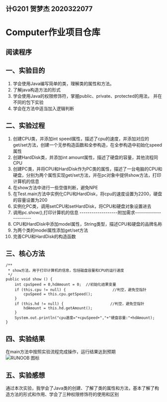 ## 计G201 贺梦杰 2020322077
# Computer作业项目仓库
## 阅读程序
## 一、实验目的
 1. 学会使用Java编写简单的类，理解类的属性和方法。
 2. 了解java构造方法的形式
 3. 学会使用Java的权限修饰符，掌握public、private、protected的用法， 并在不同的包下实验
 4. 学会在方法中适当加入逻辑判断
## 二、实验过程
 1. 创建CPU类，并添加int speed属性，描述了cpu的速度，并添加对应的get/set方法，创建一个无参构造函数和全参构造，在全参构造中初始化speed属性
 2. 创建HardDisk类，并添加int amount属性，描述了硬盘的容量，其他流程同CPU
 3. 创建PC类，并将CPU和HardDisk作为PC类的属性，描述了一台电脑的CPU和硬盘，分别为两个属性实现get/set方法，并在pc对象中提供show方法，打印计算机的信息
 4. 在show方法中进行一些空值判断，避免NPE
 5. 在Test.main方法中实例化CPU和HardDisk，将cpu的速度设置为2200，硬盘的容量设置为200
 6. 实例化PC类，调用setCPU和setHardDisk，将CPU和硬盘对象设置进去
 7. 调用pc.show(),打印计算机的信息
 -------------------附加需求----------------------
 8. CPU和HardDisk中添加model属性，String类型，描述CPU和硬盘的品牌名称
 9. 为两个类的model属性添加get/set方法
 10. 完善CPU和HardDisk的构造函数
## 三、核心方法
 	/**
	 * show方法，用于打印计算机的信息，包括磁盘容量和CPU的运行速度
	 */
	public void show () {
		int cpuSpeed = 0,hdAmount = 0;  //初始化结果变量
		if (this.cpu != null) {                     //判空，避免空指针
			cpuSpeed = this.cpu.getSpeed();
		}
		if (this.hd != null) {                     //判空，避免空指针
			hdAmount = this.hd.getAmount();
		}
		System.out.println("cpu速度="+cpuSpeed+","+"硬盘容量:"+hdAmount);
	}
## 四、实验结果
 在main方法中按照实验流程完成操作，运行结果达到预期  
![RUNOOB 图标](https://p.qlogo.cn/qqmail_head/PiajxSqBRaELcQnCatfx2OLUmQn1DXyeeL660ELkYmwsd2GObULaOIpJNT7Nv8A1Ghzictg1KPUdI/0)
## 五、实验感想
 通过本次实验，我学会了Java类的创建、了解了类的属性和方法，基本了解了构造方法的形式和作用、学会了三种权限修饰符的使用和区别
 
